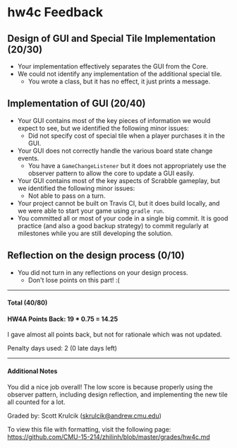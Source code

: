 # hw4c Feedback

## Design of GUI and Special Tile Implementation (20/30)

* Your implementation effectively separates the GUI from the Core.
* We could not identify any implementation of the additional special tile.
  * You wrote a class, but it has no effect, it just prints a message.

## Implementation of GUI (20/40)

* Your GUI contains most of the key pieces of information we would expect to see, but we identified the following minor issues:
  * Did not specify cost of special tile when a player purchases it in the GUI.
* Your GUI does not correctly handle the various board state change events.
  * You have a `GameChangeListener` but it does not appropriately use the
    observer pattern to allow the core to update a GUI easily.
* Your GUI contains most of the key aspects of Scrabble gameplay, but we identified the following minor issues:
  *  Not able to pass on a turn.
* Your project cannot be built on Travis CI, but it does build locally, and we were able to start your game using `gradle run`.
* You committed all or most of your code in a single big commit. It is good practice (and also a good backup strategy) to commit regularly at milestones while you are still developing the solution.

## Reflection on the design process (0/10)

* You did not turn in any reflections on your design process.
  * Don't lose points on this part! :(

---


#### Total (40/80)


#### HW4A Points Back: 19 * 0.75 = 14.25

I gave almost all points back, but not for rationale which was not updated.


Penalty days used: 2 (0 late days left)

---


#### Additional Notes

You did a nice job overall! The low score is because properly using the observer
pattern, including design reflection, and implementing the new tile all counted
for a lot.


Graded by: Scott Krulcik (skrulcik@andrew.cmu.edu)


To view this file with formatting, visit the following page: https://github.com/CMU-15-214/zhilinh/blob/master/grades/hw4c.md

